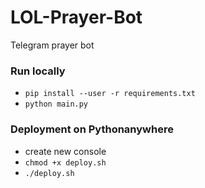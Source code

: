 # LOL-Prayer-Bot
Telegram prayer bot 

### Run locally
- `pip install --user -r requirements.txt`
- `python main.py`

### Deployment on Pythonanywhere
- create new console
- `chmod +x deploy.sh`
- `./deploy.sh`
